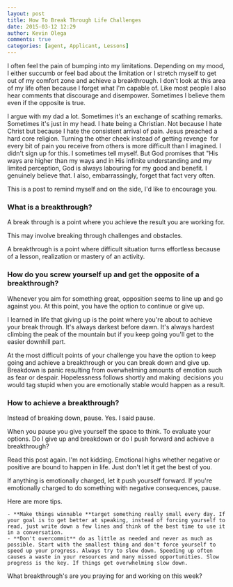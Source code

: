 ```yaml
---
layout: post
title: How To Break Through Life Challenges
date: 2015-03-12 12:29
author: Kevin Olega
comments: true
categories: [agent, Applicant, Lessons]
---
```

I often feel the pain of bumping into my limitations. Depending on my mood, I either succumb or feel bad about the limitation or I stretch myself to get out of my comfort zone and achieve a breakthrough. I don't look at this area of my life often because I forget what I'm capable of. Like most people I also hear comments that discourage and disempower. Sometimes I believe them even if the opposite is true.

I argue with my dad a lot. Sometimes it's an exchange of scathing remarks. Sometimes it's just in my head. I hate being a Christian. Not because I hate Christ but because I hate the consistent arrival of pain. Jesus preached a hard core religion. Turning the other cheek instead of getting revenge  for every bit of pain you receive from others is more difficult than I imagined. I didn't sign up for this. I sometimes tell myself. But God promises that "His ways are higher than my ways and in His infinite understanding and my limited perception, God is always labouring for my good and benefit. I genuinely believe that. I also, embarrassingly, forget that fact very often.

This is a post to remind myself and on the side, I'd like to encourage you.

### What is a breakthrough?

A break through is a point where you achieve the result you are working for.

This may involve breaking through challenges and obstacles.

A breakthrough is a point where difficult situation turns effortless because of a lesson, realization or mastery of an activity.

### How do you screw yourself up and get the opposite of a breakthrough?

Whenever you aim for something great, opposition seems to line up and go against you. At this point, you have the option to continue or give up.

I learned in life that giving up is the point where you're about to achieve your break through. It's always darkest before dawn. It's always hardest climbing the peak of the mountain but if you keep going you'll get to the easier downhill part.

At the most difficult points of your challenge you have the option to keep going and achieve a breakthrough or you can break down and give up. Breakdown is panic resulting from overwhelming amounts of emotion such as fear or despair. Hopelessness follows shortly and making  decisions you would tag stupid when you are emotionally stable would happen as a result.

### How to achieve a breakthrough?

Instead of breaking down, pause. Yes. I said pause.

When you pause you give yourself the space to think. To evaluate your options. Do I give up and breakdown or do I push forward and achieve a breakthrough?

Read this post again. I'm not kidding. Emotional highs whether negative or positive are bound to happen in life. Just don't let it get the best of you.

If anything is emotionally charged, let it push yourself forward. If you're emotionally charged to do something with negative consequences, pause.

Here are more tips.


    - **Make things winnable **target something really small every day. If your goal is to get better at speaking, instead of forcing yourself to read, just write down a few lines and think of the best time to use it in a conversation.
    - **Don't overcommit** do as little as needed and never as much as possible. Start with the smallest thing and don't force yourself to speed up your progress. Always try to slow down. Speeding up often causes a waste in your resources and many missed opportunities. Slow progress is the key. If things get overwhelming slow down.


What breakthrough's are you praying for and working on this week?

